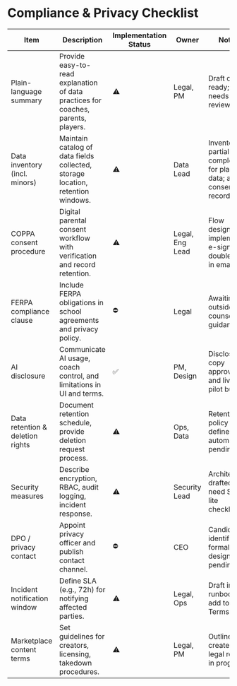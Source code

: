 # Compliance & Privacy Checklist

| Item | Description | Implementation Status | Owner | Notes |
| --- | --- | --- | --- | --- |
| Plain-language summary | Provide easy-to-read explanation of data practices for coaches, parents, players. | ⚠️ | Legal, PM | Draft outline ready; needs legal review. |
| Data inventory (incl. minors) | Maintain catalog of data fields collected, storage location, retention windows. | ⚠️ | Data Lead | Inventory partially complete for play data; add consent records. |
| COPPA consent procedure | Digital parental consent workflow with verification and record retention. | ⚠️ | Legal, Eng Lead | Flow designed; implement e-sign + double opt-in email. |
| FERPA compliance clause | Include FERPA obligations in school agreements and privacy policy. | ⛔ | Legal | Awaiting outside counsel guidance. |
| AI disclosure | Communicate AI usage, coach control, and limitations in UI and terms. | ✅ | PM, Design | Disclosure copy approved and live in pilot builds. |
| Data retention & deletion rights | Document retention schedule, provide deletion request process. | ⚠️ | Ops, Data | Retention policy defined; automation pending. |
| Security measures | Describe encryption, RBAC, audit logging, incident response. | ⚠️ | Security Lead | Architecture drafted; need SOC-lite checklist. |
| DPO / privacy contact | Appoint privacy officer and publish contact channel. | ⛔ | CEO | Candidate identified; formal designation pending. |
| Incident notification window | Define SLA (e.g., 72h) for notifying affected parties. | ⚠️ | Legal, Ops | Draft in runbook; add to Terms. |
| Marketplace content terms | Set guidelines for creators, licensing, takedown procedures. | ⚠️ | Legal, PM | Outline created; legal review in progress. |
